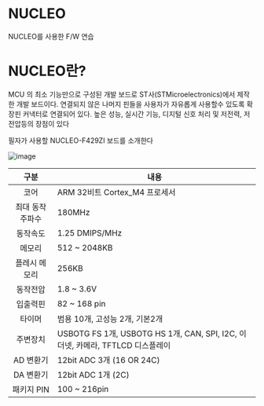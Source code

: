 # NUCLEO
NUCLEO를 사용한 F/W 연습


# NUCLEO란?
MCU 의 최소 기능만으로 구성된 개발 보드로 ST사(STMicroelectronics)에서 제작한 개발 보드이다. 연결되지 않은 나머지 핀들을 사용자가 자유롭게 사용할수 있도록 확장핀 커낵터로 연결되어 있다.
높은 성능, 실시간 기능, 디지털 신호 처리 및 저전력, 저전압등의 장점이 있다 

필자가 사용할 NUCLEO-F429ZI 보드를 소개한다


![image](https://user-images.githubusercontent.com/84003327/153141052-f172cc14-cede-418c-9bf3-5b237f2a1096.png)

|구분|내용|
|:---:|---|
|코어|ARM 32비트 Cortex_M4 프로세서|
|최대 동작 주파수|180MHz|
|동작속도|1.25 DMIPS/MHz |
|메모리 | 512 ~ 2048KB |
|플레시 메모리 | 256KB|
|동작전압| 1.8 ~ 3.6V|
|입출력핀|82 ~ 168 pin|
|타이머| 범용 10개, 고성능 2개, 기본2개|
|주변장치| USBOTG FS 1개, USBOTG HS 1개, CAN, SPI, I2C, 이더넷, 카메라, TFTLCD 디스플레이|
|AD 변환기 | 12bit ADC 3개 (16 OR 24C)|
|DA 변환기 | 12bit ADC 1개 (2C)|
|패키지 PIN| 100 ~ 216pin|



